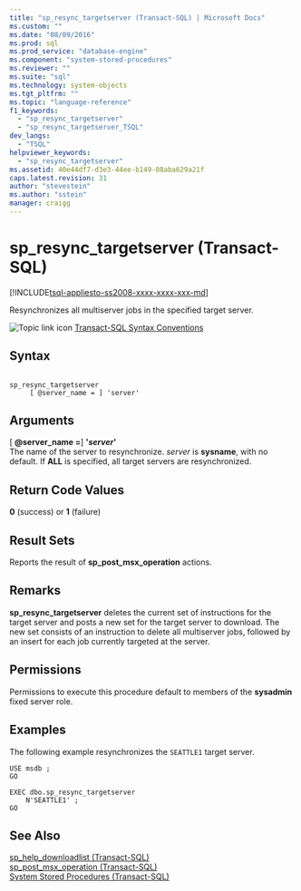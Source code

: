 ```yaml
---
title: "sp_resync_targetserver (Transact-SQL) | Microsoft Docs"
ms.custom: ""
ms.date: "08/09/2016"
ms.prod: sql
ms.prod_service: "database-engine"
ms.component: "system-stored-procedures"
ms.reviewer: ""
ms.suite: "sql"
ms.technology: system-objects
ms.tgt_pltfrm: ""
ms.topic: "language-reference"
f1_keywords: 
  - "sp_resync_targetserver"
  - "sp_resync_targetserver_TSQL"
dev_langs: 
  - "TSQL"
helpviewer_keywords: 
  - "sp_resync_targetserver"
ms.assetid: 40e44df7-d3e3-44ee-b149-08aba629a21f
caps.latest.revision: 31
author: "stevestein"
ms.author: "sstein"
manager: craigg
---
```

# sp_resync_targetserver (Transact-SQL)
[!INCLUDE[tsql-appliesto-ss2008-xxxx-xxxx-xxx-md](../../includes/tsql-appliesto-ss2008-xxxx-xxxx-xxx-md.md)]

  Resynchronizes all multiserver jobs in the specified target server.  
  
 ![Topic link icon](../../database-engine/configure-windows/media/topic-link.gif "Topic link icon") [Transact-SQL Syntax Conventions](../../t-sql/language-elements/transact-sql-syntax-conventions-transact-sql.md)  
  
## Syntax  
  
```  
  
sp_resync_targetserver  
     [ @server_name = ] 'server'  
```  
  
## Arguments  
 [ **@server_name =**] **'***server***'**  
 The name of the server to resynchronize. *server* is **sysname**, with no default. If **ALL** is specified, all target servers are resynchronized.  
  
## Return Code Values  
 **0** (success) or **1** (failure)  
  
## Result Sets  
 Reports the result of **sp_post_msx_operation** actions.  
  
## Remarks  
 **sp_resync_targetserver** deletes the current set of instructions for the target server and posts a new set for the target server to download. The new set consists of an instruction to delete all multiserver jobs, followed by an insert for each job currently targeted at the server.  
  
## Permissions  
 Permissions to execute this procedure default to members of the **sysadmin** fixed server role.  
  
## Examples  
 The following example resynchronizes the `SEATTLE1` target server.  
  
```  
USE msdb ;  
GO  
  
EXEC dbo.sp_resync_targetserver  
    N'SEATTLE1' ;  
GO  
```  
  
## See Also  
 [sp_help_downloadlist &#40;Transact-SQL&#41;](../../relational-databases/system-stored-procedures/sp-help-downloadlist-transact-sql.md)   
 [sp_post_msx_operation &#40;Transact-SQL&#41;](../../relational-databases/system-stored-procedures/sp-post-msx-operation-transact-sql.md)   
 [System Stored Procedures &#40;Transact-SQL&#41;](../../relational-databases/system-stored-procedures/system-stored-procedures-transact-sql.md)  
  
  

